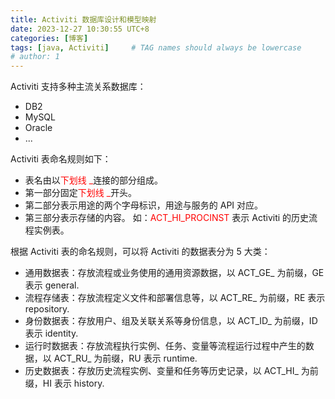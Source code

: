 ```yaml
---
title: Activiti 数据库设计和模型映射
date: 2023-12-27 10:30:55 UTC+8
categories: [博客]
tags: [java, Activiti]     # TAG names should always be lowercase
# author: 1
---
```


Activiti 支持多种主流关系数据库：
- DB2
- MySQL
- Oracle
- ...

Activiti 表命名规则如下：
- 表名由以<font color=red>下划线 _</font>连接的部分组成。
- 第一部分固定<font color=red>下划线 _</font>开头。
- 第二部分表示用途的两个字母标识，用途与服务的 API 对应。
- 第三部分表示存储的内容。
如：<font color=red>ACT_HI_PROCINST</font> 表示 Activiti 的历史流程实例表。

根据 Activiti 表的命名规则，可以将 Activiti 的数据表分为 5 大类：
- 通用数据表：存放流程或业务使用的通用资源数据，以 ACT_GE_ 为前缀，GE 表示 general.
- 流程存储表：存放流程定义文件和部署信息等，以 ACT_RE_ 为前缀，RE 表示 repository.
- 身份数据表：存放用户、组及关联关系等身份信息，以 ACT_ID_ 为前缀，ID 表示 identity.
- 运行时数据表：存放流程执行实例、任务、变量等流程运行过程中产生的数据，以 ACT_RU_ 为前缀，RU 表示 runtime.
- 历史数据表：存放历史流程实例、变量和任务等历史记录，以 ACT_HI_ 为前缀，HI 表示 history.



